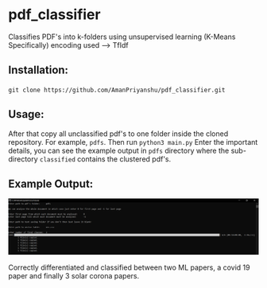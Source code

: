 # pdf_classifier
Classifies PDF's into k-folders using unsupervised learning (K-Means Specifically) encoding used --> TfIdf

## Installation:
`git clone https://github.com/AmanPriyanshu/pdf_classifier.git`

## Usage:
After that copy all unclassified pdf's to one folder inside the cloned repository. For example, `pdfs`. Then run `python3 main.py` Enter the important details, you can see the example output in `pdfs` directory where the sub-directory `classified` contains the clustered pdf's.

## Example Output:
![relative path is wrong](https://github.com/AmanPriyanshu/pdf_classifier/blob/master/example.PNG)

Correctly differentiated and classified between two ML papers, a covid 19 paper and finally 3 solar corona papers.
